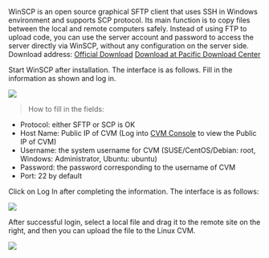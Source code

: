WinSCP is an open source graphical SFTP client that uses SSH in Windows environment and supports SCP protocol. Its main function is to copy files between the local and remote computers safely. Instead of using FTP to upload code, you can use the server account and password to access the server directly via WinSCP, without any configuration on the server side. Download address: [Official Download](http://winscp.net/eng/docs/lang:chs) [Download at Pacific Download Center](http://dl.pconline.com.cn/html_2/1/86/id=7244&pn=0.html)

Start WinSCP after installation. The interface is as follows. Fill in the information as shown and log in.

![](//mccdn.qcloud.com/img56b024e2768ad.png)

> How to fill in the fields:
- Protocol: either SFTP or SCP is OK
- Host Name: Public IP of CVM (Log into [CVM Console](https://console.cloud.tencent.com/cvm) to view the Public IP of CVM)
- Username: the system username for CVM (SUSE/CentOS/Debian: root, Windows: Administrator, Ubuntu: ubuntu)
- Password: the password corresponding to the username of CVM
- Port: 22 by default

Click on Log In after completing the information. The interface is as follows:

![](//mccdn.qcloud.com/img56b0272d4ed3a.png)

After successful login, select a local file and drag it to the remote site on the right, and then you can upload the file to the Linux CVM.

![](//mccdn.qcloud.com/img56b027728e1ec.png)
